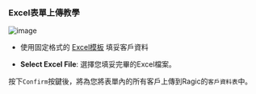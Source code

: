 ### Excel表單上傳教學
![image](https://hackmd.io/_uploads/Hym90wliR.png)

- 使用固定格式的 [Excel模板](https://docs.google.com/spreadsheets/d/17EGt34tVe9wTXdjg48I4XQg9FHRuqn3f/edit?usp=sharing&ouid=105577990866114201237&rtpof=true&sd=true) 填妥客戶資料
- **Select Excel File**: 選擇您填妥完畢的Excel檔案。

按下```Confirm```按鍵後，將為您將表單內的所有客戶上傳到Ragic的```客戶資料表```中。